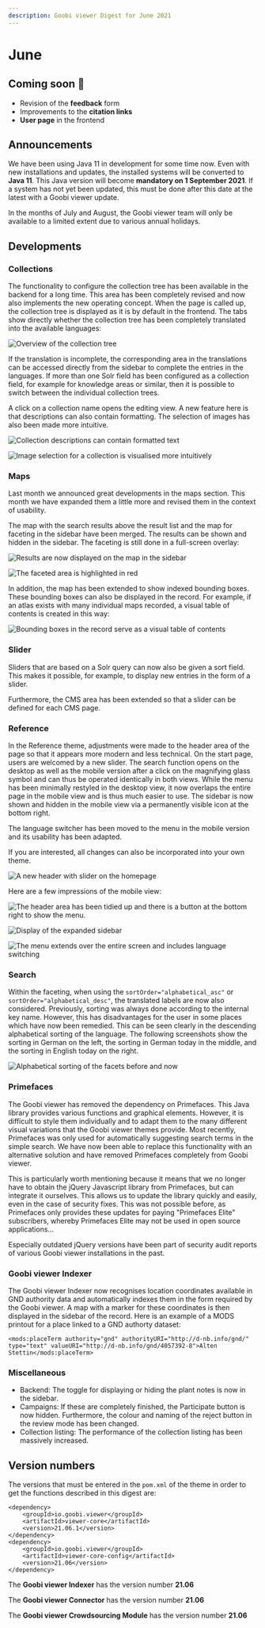 ```yaml
---
description: Goobi viewer Digest for June 2021
---
```


# June

## Coming soon 🚀 

* Revision of the **feedback** form
* Improvements to the **citation links**
* **User page** in the frontend

## Announcements

We have been using Java 11 in development for some time now. Even with new installations and updates, the installed systems will be converted to **Java 11**. This Java version will become **mandatory on 1 September 2021**. If a system has not yet been updated, this must be done after this date at the latest with a Goobi viewer update. 

In the months of July and August, the Goobi viewer team will only be available to a limited extent due to various annual holidays.

## Developments

### Collections 

The functionality to configure the collection tree has been available in the backend for a long time. This area has been completely revised and now also implements the new operating concept. When the page is called up, the collection tree is displayed as it is by default in the frontend. The tabs show directly whether the collection tree has been completely translated into the available languages:

![Overview of the collection tree](../.gitbook/assets/21.06_en_collections_overview.png)

If the translation is incomplete, the corresponding area in the translations can be accessed directly from the sidebar to complete the entries in the languages. If more than one Solr field has been configured as a collection field, for example for knowledge areas or similar, then it is possible to switch between the individual collection trees. 

A click on a collection name opens the editing view. A new feature here is that descriptions can also contain formatting. The selection of images has also been made more intuitive.

![Collection descriptions can contain formatted text](../.gitbook/assets/21.06_en_collections_edit_top.png)

![Image selection for a collection is visualised more intuitively](../.gitbook/assets/21.06_en_collections_edit_bottom.png)

### Maps

Last month we announced great developments in the maps section. This month we have expanded them a little more and revised them in the context of usability. 

The map with the search results above the result list and the map for faceting in the sidebar have been merged. The results can be shown and hidden in the sidebar. The faceting is still done in a full-screen overlay:

![Results are now displayed on the map in the sidebar](../.gitbook/assets/21.06_en_search_maps.png)

![The faceted area is highlighted in red](../.gitbook/assets/21.06_en_search_maps_facetting.png)

In addition, the map has been extended to show indexed bounding boxes. These bounding boxes can also be displayed in the record. For example, if an atlas exists with many individual maps recorded, a visual table of contents is created in this way:

![Bounding boxes in the record serve as a visual table of contents](../.gitbook/assets/21.06_en_maps_record.png)

### Slider

Sliders that are based on a Solr query can now also be given a sort field. This makes it possible, for example, to display new entries in the form of a slider. 

Furthermore, the CMS area has been extended so that a slider can be defined for each CMS page. 

### Reference

In the Reference theme, adjustments were made to the header area of the page so that it appears more modern and less technical. On the start page, users are welcomed by a new slider. The search function opens on the desktop as well as the mobile version after a click on the magnifying glass symbol and can thus be operated identically in both views. While the menu has been minimally restyled in the desktop view, it now overlaps the entire page in the mobile view and is thus much easier to use. The sidebar is now shown and hidden in the mobile view via a permanently visible icon at the bottom right. 

The language switcher has been moved to the menu in the mobile version and its usability has been adapted. 

If you are interested, all changes can also be incorporated into your own theme.

![A new header with slider on the homepage](../.gitbook/assets/21.06_en_start.png)

Here are a few impressions of the mobile view:

![The header area has been tidied up and there is a button at the bottom right to show the menu.](../.gitbook/assets/21.06_en_start_mobile.png)

![Display of the expanded sidebar](../.gitbook/assets/21.06_en_start_mobile_sidebar.png)

![The menu extends over the entire screen and includes language switching](../.gitbook/assets/21.06_en_start_mobile_menu.png)

### Search

Within the faceting, when using the `sortOrder="alphabetical_asc"` or `sortOrder="alphabetical_desc"`, the translated labels are now also considered. Previously, sorting was always done according to the internal key name. However, this has disadvantages for the user in some places which have now been remedied. This can be seen clearly in the descending alphabetical sorting of the language. The following screenshots show the sorting in German on the left, the sorting in German today in the middle, and the sorting in English today on the right.

![Alphabetical sorting of the facets before and now](../.gitbook/assets/21.06_de+en_facetsorting.png)

### Primefaces 

The Goobi viewer has removed the dependency on Primefaces. This Java library provides various functions and graphical elements. However, it is difficult to style them individually and to adapt them to the many different visual variations that the Goobi viewer themes provide. Most recently, Primefaces was only used for automatically suggesting search terms in the simple search. We have now been able to replace this functionality with an alternative solution and have removed Primefaces completely from Goobi viewer. 

This is particularly worth mentioning because it means that we no longer have to obtain the jQuery Javascript library from Primefaces, but can integrate it ourselves. This allows us to update the library quickly and easily, even in the case of security fixes. This was not possible before, as Primefaces only provides these updates for paying "Primefaces Elite" subscribers, whereby Primefaces Elite may not be used in open source applications... 

Especially outdated jQuery versions have been part of security audit reports of various Goobi viewer installations in the past. 

### Goobi viewer Indexer 

The Goobi viewer Indexer now recognises location coordinates available in GND authority data and automatically indexes them in the form required by the Goobi viewer. A map with a marker for these coordinates is then displayed in the sidebar of the record. Here is an example of a MODS printout for a place linked to a GND authorty dataset:

```markup
<mods:placeTerm authority="gnd" authorityURI="http://d-nb.info/gnd/" type="text" valueURI="http://d-nb.info/gnd/4057392-8">Alten Stettin</mods:placeTerm>
```

### Miscellaneous 

* Backend: The toggle for displaying or hiding the plant notes is now in the sidebar. 
* Campaigns: If these are completely finished, the Participate button is now hidden. Furthermore, the colour and naming of the reject button in the review mode has been changed. 
* Collection listing: The performance of the collection listing has been massively increased.

## Version numbers 

The versions that must be entered in the `pom.xml` of the theme in order to get the functions described in this digest are:

```markup
<dependency>
    <groupId>io.goobi.viewer</groupId>
    <artifactId>viewer-core</artifactId>
    <version>21.06.1</version>
</dependency>
<dependency>
    <groupId>io.goobi.viewer</groupId>
    <artifactId>viewer-core-config</artifactId>
    <version>21.06</version>
</dependency>
```

The **Goobi viewer Indexer** has the version number **21.06**

The **Goobi viewer Connector** has the version number **21.06**

The **Goobi viewer Crowdsourcing Module** has the version number **21.06**

